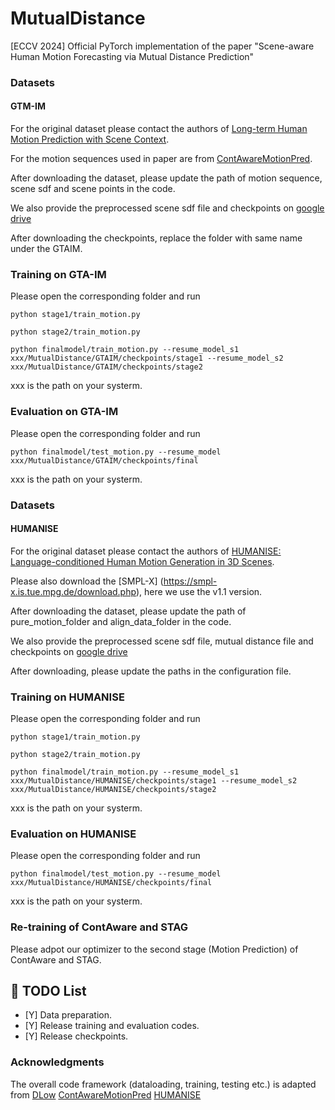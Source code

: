 # MutualDistance
[ECCV 2024] Official PyTorch implementation of the paper "Scene-aware Human Motion Forecasting via Mutual Distance Prediction"


### Datasets
#### GTM-IM
For the original dataset please contact the authors of [Long-term Human Motion Prediction with Scene Context](https://zhec.github.io/hmp/).

For the motion sequences used in paper are from [ContAwareMotionPred](https://github.com/wei-mao-2019/ContAwareMotionPred).

After downloading the dataset, please update the path of motion sequence, scene sdf and scene points in the code.

We also provide the preprocessed scene sdf file and checkpoints on [google drive](https://drive.google.com/drive/folders/1QyW6gSJdd2KVerNPAS8xf_wOU06OrNyn?usp=sharing)

After downloading the checkpoints, replace the folder with same name under the GTAIM.

### Training on GTA-IM
Please open the corresponding folder and run 

```
python stage1/train_motion.py 
```

```
python stage2/train_motion.py 
```

```
python finalmodel/train_motion.py --resume_model_s1 xxx/MutualDistance/GTAIM/checkpoints/stage1 --resume_model_s2 xxx/MutualDistance/GTAIM/checkpoints/stage2
```

xxx is the path on your systerm.

### Evaluation on GTA-IM
Please open the corresponding folder and run 

```
python finalmodel/test_motion.py --resume_model xxx/MutualDistance/GTAIM/checkpoints/final
```

xxx is the path on your systerm.



### Datasets
#### HUMANISE

For the original dataset please contact the authors of [HUMANISE: Language-conditioned Human Motion Generation in 3D Scenes](https://github.com/Silverster98/HUMANISE).

Please also download the [SMPL-X] (https://smpl-x.is.tue.mpg.de/download.php), here we use the v1.1 version.

After downloading the dataset, please update the path of pure_motion_folder and align_data_folder in the code.


We also provide the preprocessed scene sdf file, mutual distance file and checkpoints on [google drive](https://drive.google.com/drive/folders/1TBXVSvFVO5kyqBZXnpvfFIwfpDMxM-Kp?usp=sharing)

After downloading, please update the paths in the configuration file.

### Training on HUMANISE
Please open the corresponding folder and run 

```
python stage1/train_motion.py 
```

```
python stage2/train_motion.py 
```

```
python finalmodel/train_motion.py --resume_model_s1 xxx/MutualDistance/HUMANISE/checkpoints/stage1 --resume_model_s2 xxx/MutualDistance/HUMANISE/checkpoints/stage2
```

xxx is the path on your systerm.

### Evaluation on HUMANISE
Please open the corresponding folder and run 

```
python finalmodel/test_motion.py --resume_model xxx/MutualDistance/HUMANISE/checkpoints/final
```

xxx is the path on your systerm.

### Re-training of ContAware and STAG
Please adpot our optimizer to the second stage (Motion Prediction) of ContAware and STAG.




## 📝 TODO List
- [Y] Data preparation.
- [Y] Release training and evaluation codes.
- [Y] Release checkpoints.


### Acknowledgments

The overall code framework (dataloading, training, testing etc.) is adapted from 
[DLow](https://github.com/Khrylx/DLow)
[ContAwareMotionPred](https://github.com/wei-mao-2019/ContAwareMotionPred) 
[HUMANISE](https://github.com/Silverster98/HUMANISE)

